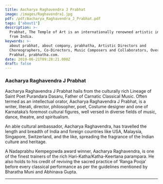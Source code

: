 ```yaml
---
title: Aacharya Raghavendra J Prabhat
image: /images/Raghavendra1.jpg
pdf: /pdf/Aacharya_Raghavendra_J_Prabhat.pdf
tags: ["about1"]
description: >-
  Prabhat, The Temple of Art is an internationally renowned artistic institution
  from India.
keywords: >-
  about prabhat, about company, prabhatha, Artistic Directors and
  Choreographers, Co-Directors, Music Composers and Collaborators, Overview-
  Prabhat, prabhatha.com.
date: 2019-06-21T09:28:21.000Z
draft: false
---
```


### Aacharya Raghavendra J Prabhat

Aacharya Raghavendra J Prabhat hails from the culturally rich Lineage of Saint Poet Purandara Dasaru, Father of Carnatic Classical Music. Often termed as an intellectual orator, Aacharya Raghavendra J Prabhat, is a writer, literati, director, philosopher, poet, Costume designer and one of Karnataka’s foremost cultural figures, well versed in diverse fields of music, dance, theatre, and spiritualism.

An able cultural ambassador, Aacharya Raghavendra, has travelled the length and breadth of India and foreign countries like USA, Malaysia, Singapore, Switzerland, and the like, spreading the fragrance of the Indian culture and heritage.

A Nadaprabhu Kempegowda award winner, Aacharya Raghavendra, is one of the finest trainers of the rich Hari-Katha/Katha-Keertana parampara. He also holds to his credit of reviving the sacred practice of ‘Ranga Pooja’ before every classical performance as per the guidelines mentioned by Bharatha Muni and Abhinava Gupta.

---
